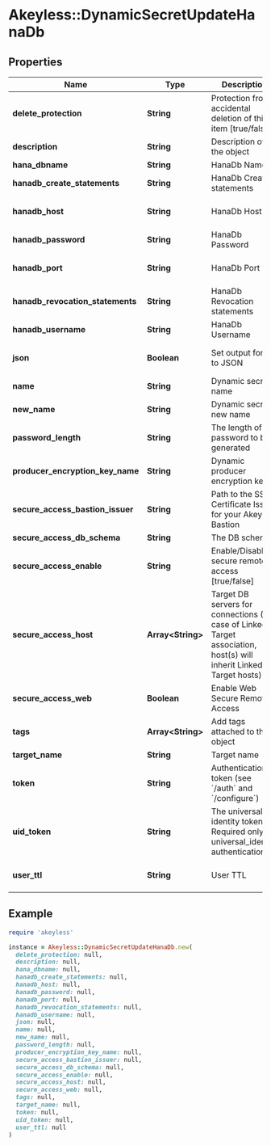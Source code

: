 # Akeyless::DynamicSecretUpdateHanaDb

## Properties

| Name | Type | Description | Notes |
| ---- | ---- | ----------- | ----- |
| **delete_protection** | **String** | Protection from accidental deletion of this item [true/false] | [optional] |
| **description** | **String** | Description of the object | [optional] |
| **hana_dbname** | **String** | HanaDb Name | [optional] |
| **hanadb_create_statements** | **String** | HanaDb Creation statements | [optional] |
| **hanadb_host** | **String** | HanaDb Host | [optional][default to &#39;127.0.0.1&#39;] |
| **hanadb_password** | **String** | HanaDb Password | [optional] |
| **hanadb_port** | **String** | HanaDb Port | [optional][default to &#39;443&#39;] |
| **hanadb_revocation_statements** | **String** | HanaDb Revocation statements | [optional] |
| **hanadb_username** | **String** | HanaDb Username | [optional] |
| **json** | **Boolean** | Set output format to JSON | [optional][default to false] |
| **name** | **String** | Dynamic secret name |  |
| **new_name** | **String** | Dynamic secret new name | [optional] |
| **password_length** | **String** | The length of the password to be generated | [optional] |
| **producer_encryption_key_name** | **String** | Dynamic producer encryption key | [optional] |
| **secure_access_bastion_issuer** | **String** | Path to the SSH Certificate Issuer for your Akeyless Bastion | [optional] |
| **secure_access_db_schema** | **String** | The DB schema | [optional] |
| **secure_access_enable** | **String** | Enable/Disable secure remote access [true/false] | [optional] |
| **secure_access_host** | **Array&lt;String&gt;** | Target DB servers for connections (In case of Linked Target association, host(s) will inherit Linked Target hosts) | [optional] |
| **secure_access_web** | **Boolean** | Enable Web Secure Remote Access | [optional][default to false] |
| **tags** | **Array&lt;String&gt;** | Add tags attached to this object | [optional] |
| **target_name** | **String** | Target name | [optional] |
| **token** | **String** | Authentication token (see &#x60;/auth&#x60; and &#x60;/configure&#x60;) | [optional] |
| **uid_token** | **String** | The universal identity token, Required only for universal_identity authentication | [optional] |
| **user_ttl** | **String** | User TTL | [optional][default to &#39;60m&#39;] |

## Example

```ruby
require 'akeyless'

instance = Akeyless::DynamicSecretUpdateHanaDb.new(
  delete_protection: null,
  description: null,
  hana_dbname: null,
  hanadb_create_statements: null,
  hanadb_host: null,
  hanadb_password: null,
  hanadb_port: null,
  hanadb_revocation_statements: null,
  hanadb_username: null,
  json: null,
  name: null,
  new_name: null,
  password_length: null,
  producer_encryption_key_name: null,
  secure_access_bastion_issuer: null,
  secure_access_db_schema: null,
  secure_access_enable: null,
  secure_access_host: null,
  secure_access_web: null,
  tags: null,
  target_name: null,
  token: null,
  uid_token: null,
  user_ttl: null
)
```

